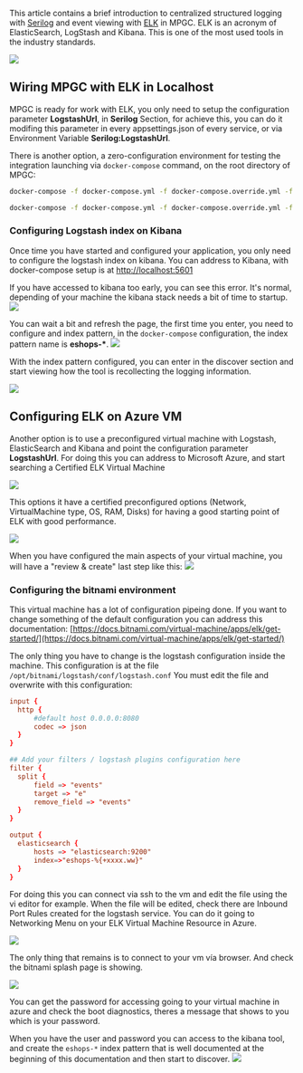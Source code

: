 This article contains a brief introduction to centralized structured logging with [Serilog](https://serilog.net/) and event viewing with [ELK](https://www.elastic.co/elk-stack) in MPGC. ELK is an acronym of ElasticSearch, LogStash and Kibana. This is one of the most used tools in the industry standards.

![](img/elk/kibana-working.png)

## Wiring MPGC with ELK in Localhost

MPGC is ready for work with ELK, you only need to setup the configuration parameter **LogstashUrl**, in **Serilog** Section, for achieve this, you can do it modifing this parameter in every appsettings.json of every service, or via Environment Variable **Serilog:LogstashUrl**.

There is another option, a zero-configuration environment for testing the integration launching via ```docker-compose``` command, on the root directory of MPGC:

```sh
docker-compose -f docker-compose.yml -f docker-compose.override.yml -f docker-compose.elk.yml build

docker-compose -f docker-compose.yml -f docker-compose.override.yml -f docker-compose.elk.yml up
```

### Configuring Logstash index on Kibana

Once time you have started and configured your application, you only need to configure the logstash index on kibana.
You can address to Kibana, with docker-compose setup is at [http://localhost:5601](http://localhost:5601)

If you have accessed to kibana too early, you can see this error. It's normal, depending of your machine the kibana stack needs a bit of time to startup.
![](img/elk/kibana_startup.png)

You can wait a bit and refresh the page, the first time you enter, you need to configure and index pattern, in the ```docker-compose``` configuration, the index pattern name is **eshops-\***.
![](img/elk/kibana_eshops_index.png)

With the index pattern configured, you can enter in the discover section and start viewing how the tool is recollecting the logging information.

![](img/elk/kibana_result.png)

## Configuring ELK on Azure VM
Another option is to use a preconfigured virtual machine with Logstash, ElasticSearch and Kibana and point the configuration parameter **LogstashUrl**. For doing this you can address to Microsoft Azure, and start searching a Certified ELK Virtual Machine

![](img/elk/create-vm-elk-azure.png)

This options it have a certified preconfigured options (Network, VirtualMachine type, OS, RAM, Disks) for having a good starting point of ELK with good performance.

![](img/elk/create-vm-elk-azure-summary.png)

When you have configured the main aspects of your virtual machine, you will have a "review & create" last step like this:
![](img/elk/create-vm-elk-azure-last-step.png)

### Configuring the bitnami environment

  This virtual machine has a lot of configuration pipeing done. If you want to change something of the default configuration you can address this documentation:
  [https://docs.bitnami.com/virtual-machine/apps/elk/get-started/](https://docs.bitnami.com/virtual-machine/apps/elk/get-started/)

  The only thing you have to change is the logstash configuration inside the machine. This configuration is at the file ```/opt/bitnami/logstash/conf/logstash.conf```
  You must edit the file and overwrite with this configuration:
  ```conf
  input {
	http {	
		#default host 0.0.0.0:8080
		codec => json
	}
}

## Add your filters / logstash plugins configuration here
filter {
 	split {
		field => "events"
		target => "e"
		remove_field => "events"
	}
}

output {
	elasticsearch {
		hosts => "elasticsearch:9200"
		index=>"eshops-%{+xxxx.ww}"
	}
}
```

For doing this you can connect via ssh to the vm and edit the file using the vi editor for example.
When the file will be edited, check there are Inbound Port Rules created for the logstash service. You can do it going to Networking Menu on your ELK Virtual Machine Resource in Azure.

![](img/elk/azure-nsg-inboundportsConfig.png)

The only thing that remains is to connect to your vm vía browser. And check the bitnami splash page is showing.

![](img/elk/bitnami_splash.png)

You can get the password for accessing going to your virtual machine in azure and check the boot diagnostics, theres a message that shows to you which is your password.

When you have the user and password you can access to the kibana tool, and create the ```eshops-*``` index pattern that is well documented at the beginning of this documentation and then start to discover.
![](img/elk/)
